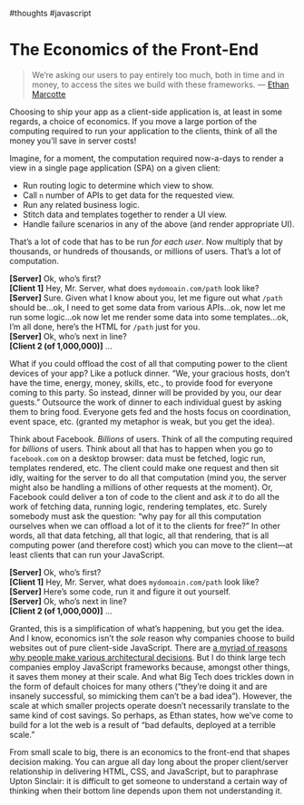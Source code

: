 #thoughts #javascript

# The Economics of the Front-End

> We’re asking our users to pay entirely too much, both in time and in money, to access the sites we build with these frameworks. — [Ethan Marcotte](https://ethanmarcotte.com/wrote/gardened/)

Choosing to ship your app as a client-side application is, at least in some regards, a choice of economics. If you move a large portion of the computing required to run your application to the clients, think of all the money you’ll save in server costs!

Imagine, for a moment, the computation required now-a-days to render a view in a single page application (SPA) on a given client:

- Run routing logic to determine which view to show.
- Call `n` number of APIs to get data for the requested view.
- Run any related business logic.
- Stitch data and templates together to render a UI view.
- Handle failure scenarios in any of the above (and render appropriate UI).

That’s a lot of code that has to be run _for each user_. Now multiply that by thousands, or hundreds of thousands, or millions of users. That’s a lot of computation.

**[Server]** Ok, who’s first?  
**[Client 1]** Hey, Mr. Server, what does `mydomoain.com/path` look like?  
**[Server]** Sure. Given what I know about you, let me figure out what `/path` should be...ok, I need to get some data from various APIs...ok, now let me run some logic...ok now let me render some data into some templates...ok, I’m all done, here’s the HTML for `/path` just for you.  
**[Server]** Ok, who’s next in line?  
**[Client 2 (of 1,000,000)]** ...  

What if you could offload the cost of all that computing power to the client devices of your app? Like a potluck dinner. “We, your gracious hosts, don’t have the time, energy, money, skills, etc., to provide food for everyone coming to this party. So instead, dinner will be provided by you, our dear guests.” Outsource the work of dinner to each individual guest by asking them to bring food. Everyone gets fed and the hosts focus on coordination, event space, etc. (granted my metaphor is weak, but you get the idea).

Think about Facebook. _Billions_ of users. Think of all the computing required for _billions_ of users. Think about all that has to happen when you go to `facebook.com` on a desktop browser: data must be fetched, logic run, templates rendered, etc. The client could make one request and then sit idly, waiting for the server to do all that computation (mind you, the server might also be handling a millions of other requests at the moment). Or, Facebook could deliver a ton of code to the client and ask _it_ to do all the work of fetching data, running logic, rendering templates, etc. Surely somebody must ask the question: “why pay for all this computation ourselves when we can offload a lot of it to the clients for free?” In other words, all that data fetching, all that logic, all that rendering, that is all computing power (and therefore cost) which you can move to the client—at least clients that can run your JavaScript.

**[Server]** Ok, who’s first?  
**[Client 1]** Hey, Mr. Server, what does `mydomoain.com/path` look like?  
**[Server]** Here’s some code, run it and figure it out yourself.  
**[Server]** Ok, who’s next in line?  
**[Client 2 (of 1,000,000)]** ...

Granted, this is a simplification of what’s happening, but you get the idea. And I know, economics isn’t the _sole_ reason why companies choose to build websites out of pure client-side JavaScript. There are [a myriad of reasons why people make various architectural decisions](https://daverupert.com/2020/06/tradeoffs-and-shifting-complexity/). But I do think large tech companies employ JavaScript frameworks because, amongst other things, it saves them money at their scale. And what Big Tech does trickles down in the form of default choices for many others (“they’re doing it and are insanely successful, so mimicking them can’t be a bad idea”). However, the scale at which smaller projects operate doesn’t necessarily translate to the same kind of cost savings. So perhaps, as Ethan states, how we’ve come to build for a lot the web is a result of “bad defaults, deployed at a terrible scale.”

From small scale to big, there is an economics to the front-end that shapes decision making. You can argue all day long about the proper client/server relationship in delivering HTML, CSS, and JavaScript, but to paraphrase Upton Sinclair: it is difficult to get someone to understand a certain way of thinking when their bottom line depends upon them not understanding it.
